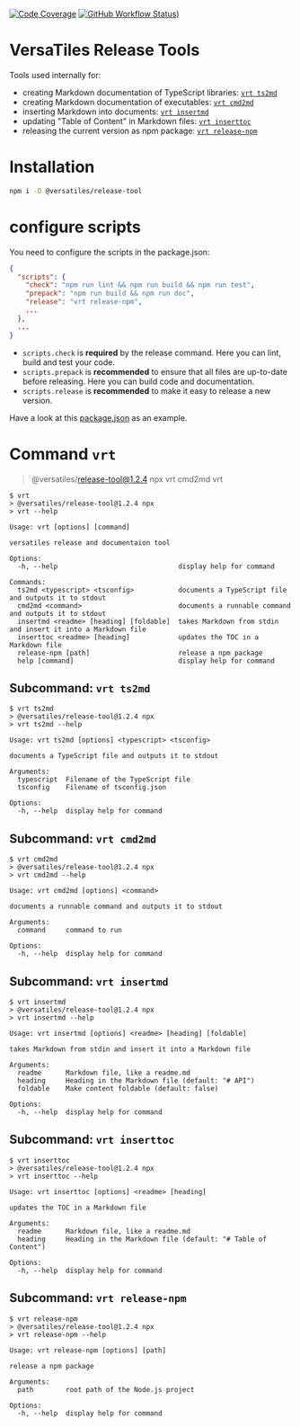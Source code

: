 [![Code Coverage](https://codecov.io/gh/versatiles-org/node-release-tool/branch/main/graph/badge.svg?token=IDHAI13M0K)](https://codecov.io/gh/versatiles-org/node-release-tool)
[![GitHub Workflow Status)](https://img.shields.io/github/actions/workflow/status/versatiles-org/node-release-tool/ci.yml)](https://github.com/versatiles-org/node-release-tool/actions/workflows/ci.yml)

# VersaTiles Release Tools

Tools used internally for:

* creating Markdown documentation of TypeScript libraries: [`vrt ts2md`](#subcommand-vrt-ts2md)
* creating Markdown documentation of executables: [`vrt cmd2md`](#subcommand-vrt-cmd2md)
* inserting Markdown into documents: [`vrt insertmd`](#subcommand-vrt-insertmd)
* updating "Table of Content" in Markdown files: [`vrt inserttoc`](#subcommand-vrt-inserttoc)
* releasing the current version as npm package: [`vrt release-npm`](#subcommand-vrt-release-npm)

# Installation

```bash
npm i -D @versatiles/release-tool
```

# configure scripts

You need to configure the scripts in the package.json:

```JSON
{
  "scripts": {
    "check": "npm run lint && npm run build && npm run test",
    "prepack": "npm run build && npm run doc",
    "release": "vrt release-npm",
    ...
  },
  ...
}
```

* `scripts.check` is **required** by the release command. Here you can lint, build and test your code.
* `scripts.prepack` is **recommended** to ensure that all files are up-to-date before releasing. Here you can build code and documentation.
* `scripts.release` is **recommended** to make it easy to release a new version.

Have a look at this [package.json](https://github.com/versatiles-org/node-release-tool/blob/main/package.json) as an example.

# Command `vrt`

<!--- This chapter is generated automatically --->

> @versatiles/release-tool@1.2.4 npx
> vrt cmd2md vrt

```console
$ vrt
> @versatiles/release-tool@1.2.4 npx
> vrt --help

Usage: vrt [options] [command]

versatiles release and documentaion tool

Options:
  -h, --help                              display help for command

Commands:
  ts2md <typescript> <tsconfig>           documents a TypeScript file and outputs it to stdout
  cmd2md <command>                        documents a runnable command and outputs it to stdout
  insertmd <readme> [heading] [foldable]  takes Markdown from stdin and insert it into a Markdown file
  inserttoc <readme> [heading]            updates the TOC in a Markdown file
  release-npm [path]                      release a npm package
  help [command]                          display help for command
```

## Subcommand: `vrt ts2md`

```console
$ vrt ts2md
> @versatiles/release-tool@1.2.4 npx
> vrt ts2md --help

Usage: vrt ts2md [options] <typescript> <tsconfig>

documents a TypeScript file and outputs it to stdout

Arguments:
  typescript  Filename of the TypeScript file
  tsconfig    Filename of tsconfig.json

Options:
  -h, --help  display help for command
```

## Subcommand: `vrt cmd2md`

```console
$ vrt cmd2md
> @versatiles/release-tool@1.2.4 npx
> vrt cmd2md --help

Usage: vrt cmd2md [options] <command>

documents a runnable command and outputs it to stdout

Arguments:
  command     command to run

Options:
  -h, --help  display help for command
```

## Subcommand: `vrt insertmd`

```console
$ vrt insertmd
> @versatiles/release-tool@1.2.4 npx
> vrt insertmd --help

Usage: vrt insertmd [options] <readme> [heading] [foldable]

takes Markdown from stdin and insert it into a Markdown file

Arguments:
  readme      Markdown file, like a readme.md
  heading     Heading in the Markdown file (default: "# API")
  foldable    Make content foldable (default: false)

Options:
  -h, --help  display help for command
```

## Subcommand: `vrt inserttoc`

```console
$ vrt inserttoc
> @versatiles/release-tool@1.2.4 npx
> vrt inserttoc --help

Usage: vrt inserttoc [options] <readme> [heading]

updates the TOC in a Markdown file

Arguments:
  readme      Markdown file, like a readme.md
  heading     Heading in the Markdown file (default: "# Table of Content")

Options:
  -h, --help  display help for command
```

## Subcommand: `vrt release-npm`

```console
$ vrt release-npm
> @versatiles/release-tool@1.2.4 npx
> vrt release-npm --help

Usage: vrt release-npm [options] [path]

release a npm package

Arguments:
  path        root path of the Node.js project

Options:
  -h, --help  display help for command
```
